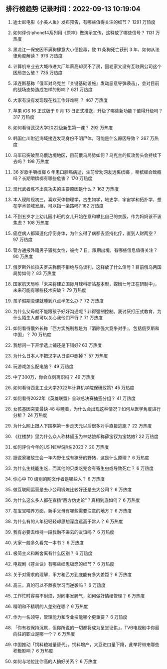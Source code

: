 
## 排行榜趋势 记录时间：2022-09-13 10:19:04
  
  1. 迪士尼电影《小美人鱼》发布预告，有哪些值得关注的细节？ 1291 万热度
    
  2. 如何评价iphone14系列用《原神》做演示宣传，这释放了哪些信号？ 1131 万热度
    
  3. 黑龙江一保安因不满狗肆意大小便投毒，致 11 条狗死亡获刑 3 年，如何从法律角度解读？ 976 万热度
    
  4. 计算机专业去大城市进大厂年薪高却买不了房，回老家又没有互联网公司这个困局怎么破？ 735 万热度
    
  5. 泽连斯基称「俄军对乌克兰『关键基础设施』发动恶意导弹袭击」，会对目前的战场态势造成怎样的影响？ 621 万热度
    
  6. 大家有没有发现现在找工作好难啊 ？ 467 万热度
    
  7. 苹果 iOS 16 正式版于 9 月 13 日正式推送，升级了哪些新功能？值得升级吗？ 317 万热度
    
  8. 如何看待武汉大学2022级新生第一课？ 292 万热度
    
  9. 韩国仁川附近海域接连发现身份不明尸体，可能是什么原因导致？ 267 万热度
    
  10. 乌军已突破至乌俄边境地区，目前俄乌局势如何？乌克兰的反攻势头会持续下去吗？ 198 万热度
    
  11. 36 岁歌手嚼槟榔 6 年患口腔癌病逝，生前曾劝网友远离槟榔 ，嚼槟榔会致瘾吗？长期嚼槟榔有哪些危害？ 170 万热度
    
  12. 现代武者练不出真功夫的主要原因是什么？ 163 万热度
    
  13. 本人现阶段初三，喜欢天体物理学，古生物学，地史学，宇宙学和拓扑学，想在学术领域发展，可以指一条路吗? 162 万热度
    
  14. 不到五岁才上幼儿园小班的女儿开始在意和攀比自己的衣服，作为妈妈该不该焦虑？ 108 万热度
    
  15. 癌症病人都知道化疗伤身体，为什么得了病都去坚持化疗，直到人财两空？ 97 万热度
    
  16. 警方通报外籍男子骚扰女性，被拘 7 日，限期出境，有哪些信息值得关注？ 90 万热度
    
  17. 俄罗斯外长拉夫罗夫称俄不拒绝与乌谈判，这释放了什么信号？目前俄乌两国局势如何？ 83 万热度
    
  18. 国家航天局称「未来将建立国际月球科研站基本型，嫦娥七号正在研制中」，未来可能有哪些技术突破？ 79 万热度
    
  19. 孩子假期没课就睡到八点半怎么办？ 72 万热度
    
  20. 为什么父母就不能跟孩子好好沟通呢？非得强制控制。我讨厌打压式教育，为什么陌生人都可以关心我他们不行？ 71 万热度
    
  21. 如何看待俄外长称「西方实施制裁是为『消除强大竞争对手』，包括俄罗斯和中国」？ 70 万热度
    
  22. 我想问一下开学选上铺还是下铺好? 63 万热度
    
  23. 为什么日本人不把汉字从日语中删掉？ 57 万热度
    
  24. 玩游戏怎么配电脑？ 49 万热度
    
  25. 中了300万，你会立刻离职吗？ 49 万热度
    
  26. 如何看待西北工业大学2022年计算机学院保研政策? 45 万热度
    
  27. 如何看待2022年《英雄联盟》全球总决赛抽签分组？ 41 万热度
    
  28. 女孩基因突变最快 48 秒睡着，为什么会出现这种情况？如何从医学角度进行分析？ 24 万热度
    
  29. 为什么网上跟人下围棋第一步走天元以后很多对手直接逃跑？ 22 万热度
    
  30. 《红楼梦》里为什么众人称林黛玉为林姑娘却称薛宝钗为宝姑娘? 22 万热度
    
  31. 如何评价今年的US NEWS排名2023？ 20 万热度
    
  32. 据说家猪放生会一年内野化成有獠牙的野猪，这是什么原理？ 6 万热度
    
  33. 为什么生蚝能生吃，而其他的贝类吃完会有寄生虫或导致死亡？ 6 万热度
    
  34. 你心中 T0 级别的网文作者是哪些人？ 6 万热度
    
  35. 做互联网运营是去小公司锻炼比较好还是去大公司？ 6 万热度
    
  36. 为什么这么多人都在宣扬“西方伪史论”？真相到底如何？ 6 万热度
    
  37. 在宝宝喂养方面，新手父母有哪些需要注意的地方？ 6 万热度
    
  38. 为什么有的人年纪轻轻却思想深度远高于常人？ 6 万热度
    
  39. 我有必要去维持一段我融不进去的友谊吗？ 6 万热度
    
  40. 大家一般多久看完一本书？ 6 万热度
    
  41. 极简主义和断舍离有什么区别？ 6 万热度
    
  42. 电视剧《苍兰诀》有哪些细思极恐的细节？ 6 万热度
    
  43. 关于对需求的理解，甲方和乙方到底能有多大差距？ 6 万热度
    
  44. 高三，真的可以不熬夜学习而逆袭吗？ 6 万热度
    
  45. 工作忙时容易不耐烦，对同事发脾气，如何做好情绪管理？ 6 万热度
    
  46. 精明和不精明的人差别在哪？ 6 万热度
    
  47. 作为一名领导，管理能力和专业技能哪个更重要？ 6 万热度
    
  48. 「你有权保持沉默，但你所说的一切都将成为呈堂证供」，TVB电视剧中你最向往的职业是哪一个？ 6 万热度
    
  49. 中国推动「饲料粮减量替代」，饲料增产，大豆进口量下降，此举将带来哪些积极影响？ 6 万热度
    
  50. 如何与地位比你高的人搞好关系？ 6 万热度
    